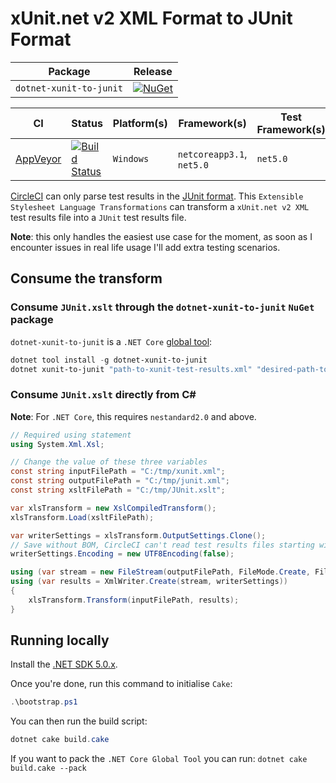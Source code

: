 # xUnit.net v2 XML Format to JUnit Format #

| Package | Release |
| - | - |
| `dotnet-xunit-to-junit` | [![NuGet][nuget-tool-badge]][nuget-tool-command] |

| CI | Status | Platform(s) | Framework(s) | Test Framework(s) |
| --- | --- | --- | --- | --- |
| [AppVeyor][app-veyor] | [![Build Status][app-veyor-shield]][app-veyor] | `Windows` | `netcoreapp3.1`, `net5.0` | `net5.0` |

[CircleCI][circle-ci] can only parse test results in the [JUnit format][junit-format]. This `Extensible Stylesheet Language Transformations` can transform a `xUnit.net v2 XML` test results file into a `JUnit` test results file.

**Note**: this only handles the easiest use case for the moment, as soon as I encounter issues in real life usage I'll add extra testing scenarios.

## Consume the transform ##

### Consume `JUnit.xslt` through the `dotnet-xunit-to-junit` `NuGet` package ###

`dotnet-xunit-to-junit` is a `.NET Core` [global tool][dotnet-global-tools]:

```powershell
dotnet tool install -g dotnet-xunit-to-junit
dotnet xunit-to-junit "path-to-xunit-test-results.xml" "desired-path-to-junit-test-results.xml"
```

### Consume `JUnit.xslt` directly from C# ###

**Note**: For `.NET Core`, this requires `nestandard2.0` and above.

```csharp
// Required using statement
using System.Xml.Xsl;

// Change the value of these three variables
const string inputFilePath = "C:/tmp/xunit.xml";
const string outputFilePath = "C:/tmp/junit.xml";
const string xsltFilePath = "C:/tmp/JUnit.xslt";

var xlsTransform = new XslCompiledTransform();
xlsTransform.Load(xsltFilePath);

var writerSettings = xlsTransform.OutputSettings.Clone();
// Save without BOM, CircleCI can't read test results files starting with a BOM
writerSettings.Encoding = new UTF8Encoding(false);

using (var stream = new FileStream(outputFilePath, FileMode.Create, FileAccess.Write))
using (var results = XmlWriter.Create(stream, writerSettings))
{
    xlsTransform.Transform(inputFilePath, results);
}
```

## Running locally ##

Install the [.NET SDK 5.0.x][dotnet-core-sdk].

Once you're done, run this command to initialise `Cake`:

```powershell
.\bootstrap.ps1
```

You can then run the build script:

```powershell
dotnet cake build.cake
```

If you want to pack the `.NET Core Global Tool` you can run: `dotnet cake build.cake --pack`

[circle-ci]: https://circleci.com/
[junit-format]: http://llg.cubic.org/docs/junit/
[nuget-tool-badge]: https://img.shields.io/nuget/v/dotnet-xunit-to-junit.svg?label=NuGet
[nuget-tool-command]: https://www.nuget.org/packages/dotnet-xunit-to-junit
[app-veyor]: https://ci.appveyor.com/project/GabrielWeyer/xunit-to-junit
[app-veyor-shield]: https://ci.appveyor.com/api/projects/status/github/gabrielweyer/xunit-to-junit?branch=master&svg=true
[dotnet-global-tools]: https://docs.microsoft.com/en-us/dotnet/core/tools/global-tools
[dotnet-core-sdk]: https://dotnet.microsoft.com/download/dotnet/5.0
